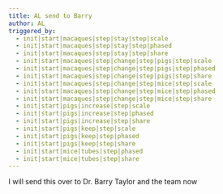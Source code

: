 ```yaml
---
title: AL send to Barry
author: AL
triggered_by:
  - init|start|macaques|step|stay|step|scale
  - init|start|macaques|step|stay|step|phased
  - init|start|macaques|step|stay|step|share
  - init|start|macaques|step|change|step|pigs|step|scale
  - init|start|macaques|step|change|step|pigs|step|phased
  - init|start|macaques|step|change|step|pigs|step|share
  - init|start|macaques|step|change|step|mice|step|scale
  - init|start|macaques|step|change|step|mice|step|phased
  - init|start|macaques|step|change|step|mice|step|share
  - init|start|pigs|increase|step|scale
  - init|start|pigs|increase|step|phased
  - init|start|pigs|increase|step|share
  - init|start|pigs|keep|step|scale
  - init|start|pigs|keep|step|phased
  - init|start|pigs|keep|step|share
  - init|start|mice|tubes|step|phased
  - init|start|mice|tubes|step|share
---
```


I will send this over to Dr. Barry Taylor and the team now
